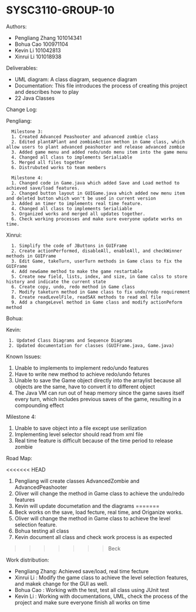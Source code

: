 # SYSC3110-GROUP-10
Authors:
  * Pengliang Zhang 101014341
  * Bohua Cao 100971104
  * Kevin Li 101042813
  * Xinrui Li 101018938
  
  
Deliverables:
  * UML diagram: A class diagram, sequence diagram 
  * Documentation: This file introduces the process of creating this project and describes how to play
  * 22 Java Classes

Change Log:

  Pengliang:

      Milestone 3:
      1. Created Advanced Peashooter and advanced zombie class
      2. Edited plantAPlant and zombieAction methon in Game class, which allow users to plant advanced peashooter and release advanced zombie
      3. Added game menu and added redo/undo menu item into the game menu
      4. Changed all class to implements Serialiable
      5. Merged all files together
      6. Distrubuted works to team members
      
      Milestone 4:
      1. Changed code in Game.java which added Save and Load method to achieved save/load features.
      2. Changed button layout in GUIGame.java which added new menu item and deleted button which won't be used in current version
      3. Added an timer to implements real time feature.
      4. Changed all class to implements Serialiable
      5. Organized works and merged all updates together.
      6. Check working processes and make sure everyone update works on time.


  Xinrui:
  
      1. Simplify the code of JButtons in GUIFrame
      2. Create actionPerformed, disableAll, enableAll, and checkWinner methods in GUIFrame
      3. Edit Game, takeTurn, userTurn methods in Game class to fix the GUIFrame
      4. Add newGame method to make the game restartable
      5. Create new field, lists, index, and size, in Game calss to store history and indicate the current state
      6. Create copy, undo, redo method in Game class
      7. Modify taketurn method in Game class to fix undo/redo requirement
      8. Create readLevelFile, readSAX methods to read xml file
      9. Add a changeLevel method in Game class and modify actionPeform method
      
  Bohua:

  Kevin:
  
     1. Updated Class Diagrams and Sequence Diagrams
     2. Updated documentation for classes (GUIFrame.java, Game.java)

Known Issues:

  1. Unable to implements to implement redo/undo features
  2. Have to write new method to achieve redo/undo fetures
  3. Unable to save the Game object directly into the arraylist because all objects are the same, have to convert it to different object
  4. The Java VM can run out of heap memory since the game saves itself every turn, which includes previous saves of the game, resulting in a compounding effect

  Milestone 4:
  1. Unable to save object into a file except use serilization
  2. Implementing level selector should read from xml file
  3. Real time feature is difficult because of the time period to release zombie 


Road Map:

<<<<<<< HEAD
  1. Pengliang will create classes AdvancedZombie and AdvancedPeashooter
  2. Oliver will change the method in Game class to achieve the undo/redo features
  3. Kevin will update documetation and the diagrams
=======
  1. Beck works on the save, load fecture, real time, and Origanize works. 
  2. Oliver will change the method in Game class to achieve the level selection feature.
  3. Bohua testing all class
  4. Kevin document all class and check work process is as expected
>>>>>>> Beck


Work distribution: 

  * Pengliang Zhang: Achieved save/load, real time fecture
  * Xinrui Li      : Modify the game class to achieve the level selection features, and makek change for the GUI as well.
  * Bohua Cao      : Working with the test, test all class using JUnit test
  * Kevin Li       : Working with documentations, UML, check the process of the project and make sure everyone finish all works on time
                   
 
